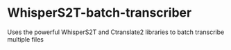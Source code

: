 # WhisperS2T-batch-transcriber
Uses the powerful WhisperS2T and Ctranslate2 libraries to batch transcribe multiple files
